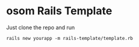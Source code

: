 osom Rails Template
===

Just clone the repo and run

    rails new yourapp -m rails-template/template.rb
